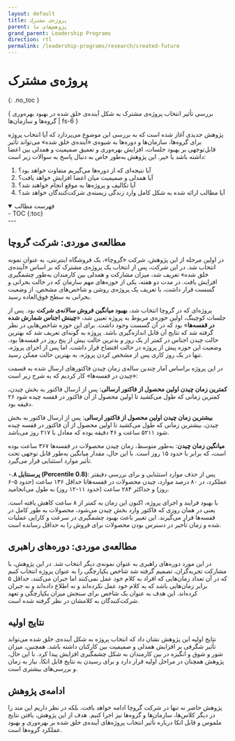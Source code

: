 ```yaml
---
layout: default
title: پروژه‌ی مشترک
parent: پژوهش‌های ما
grand_parent: Leadership Programs
direction: rtl
permalink: /leadership-programs/research/created-future
---
```


# پروژه‌ی مشترک
{: .no_toc }

{ بررسی تأثیر انتخاب پروژه‌ی مشترک به شکل آینده‌ی خلق شده در بهبود بهره‌وری گروه‌ها و سازمان‌ها | fs-6 }

پژوهش جدیدی آغاز شده است که به بررسی این موضوع می‌پردازد که آیا انتخاب پروژه برای گروه‌ها، سازمان‌ها و دوره‌ها به شیوه‌ی «آینده‌ی خلق شده» می‌تواند تأثیر قابل‌توجهی بر بهبود جلسات، افزایش بهره‌وری و تعمیق صمیمیت و همدلی بین اعضا داشته باشد یا خیر. این پژوهش به‌طور خاص به دنبال پاسخ به سوالات زیر است:

1. آیا نتیجه‌ای که از دوره‌ها می‌گیریم متفاوت خواهد بود؟
2. آیا همدلی و صمیمیت میان اعضا افزایش خواهد یافت؟
3. آیا تکالیف و پروژه‌ها به موقع انجام خواهند شد؟
4. آیا مطالب ارائه شده به شکل کامل وارد زندگی زیسته‌ی شرکت‌کنندگان خواهد شد؟

<details open markdown="block">
  <summary>فهرست مطالب</summary>
  - TOC
  {:toc}
</details>
---

## مطالعه‌ی موردی: شرکت گروچا
در اولین مرحله از این پژوهش، شرکت «گروچا»، یک فروشگاه اینترنتی، به عنوان نمونه انتخاب شد. در این شرکت، پس از انتخاب یک پروژه‌ی مشترک که بر اساس «آینده‌ی خلق شده» تعریف شد، میزان مشارکت و همدلی بین کارمندان به‌طور چشمگیری افزایش یافت. در مدت دو هفته، یکی از حوزه‌های مهم سازمان که در حالت بحرانی و گسست قرار داشت، با تعریف یک پروژه‌ی روشن و شاخص‌های مشخص، از وضعیت بحرانی به سطح فوق‌العاده رسید.

پروژه‌ای که در گروچا انتخاب شد، **بهبود میانگین فروش سالانه‌ی شرکت** بود. پس از جلسات کوچینگ، اولین حوزه‌ی مربوط به پروژه تعیین شد، «**چینش اجناس شمارش شده در قفسه‌ها**» بود که در آن گسست وجود داشت. برای این حوزه شاخص‌هایی در نظر گرفته شد که نتایج آن قابل اندازه‌گیری باشد. پروژه به گونه‌ای تعریف شد که بهترین حالت چیدن اجناس در کمتر از یک روز و بدترین حالت بیش از پنج روز در قفسه‌ها بود. وضعیت این حوزه پیش از پروژه در حالت افتضاح قرار داشت، اما پس از اجرای پروژه، تنها در یک روز کاری پس از مشخص کردن پروژه، به بهترین حالت ممکن رسید.

در این پروژه براساس آمار چندین ساله‌ی زمان چیدن فاکتورهای ارسال شده به قسمت «چیدن در قفسه‌ها» کار کردیم که به شرح زیر است:

**کمترین زمان چیدن اولین محصول از فاکتور ارسالی**: پس از ارسال فاکتور به بخش چیدن، کمترین زمانی که طول می‌کشید تا اولین محصول از آن فاکتور در قفسه چیده شود ۲۶ دقیقه بود.

**بیشترین زمان چیدن اولین محصول از فاکتور ارسالی**: پس از ارسال فاکتور به بخش چیدن، بیشترین زمانی که طول می‌کشید تا اولین محصول از آن فاکتور در قفسه چیده شود ۵۲۱۱ ساعت و ۴۶ دقیقه بوده که معادل با ۲۱۷ روز می‌باشد.

**میانگین زمان چیدن**: به‌طور متوسط، زمان چیدن محصولات در قفسه‌ها ۳۶۷ ساعت بوده است، که برابر با حدود ۱۵ روز است. با این حال، مقدار میانگین به‌طور قابل توجهی تحت تأثیر موارد استثنایی قرار می‌گیرد.

**پرسنتایل ۰.۸ (Percentile 0.8)**: پس از حذف موارد استثنایی و برای بررسی دقیقتر عملکرد، در ۸۰ درصد موارد، چیدن محصولات در قفسه‌هاتا حداقل ۱۳۶ ساعت (حدود ۵-۶ روز) و حداکثر ۲۸۴ ساعت (حدود ۱۱-۱۲ روز) به طول می‌انجامید.

با بهبود فرایند و اجرای پروژه، اکنون این زمان به کمتر از ۸ ساعت کاهش یافته است. یعنی در همان روزی که فاکتور وارد بخش چیدن می‌شود، محصولات به طور کامل در قفسه‌ها قرار می‌گیرند. این تغییر باعث بهبود چشمگیری در سرعت و کارایی عملیات شده و زمان تأخیر در دسترس بودن محصولات برای فروش را به حداقل رسانده است.

## مطالعه‌ی موردی: دوره‌های راهبری
در این مورد دوره‌های راهبری به عنوان نمونه‌ی دیگر انتخاب شد. در این پژوهش، با مشارکت تجربه‌گران، تصمیم گرفته شد شاخص یکپارچگی را به عنوان پروژه انتخاب کنیم که در آن تعداد زمان‌هایی که افراد به کلام خود عمل نمی‌کنند اما جبران می‌کنند، حداقل ۵ برابر زمان‌هایی باشد که به کلام خود عمل نکرده‌اند و نه اطلاع داده‌اند و نه جبران کرده‌اند. این هدف به عنوان یک شاخص برای سنجش میزان یکپارچگی و تعهد شرکت‌کنندگان به کلامشان در نظر گرفته شده است.

## نتایج اولیه
نتایج اولیه این پژوهش نشان داد که انتخاب پروژه به شکل آینده‌ی خلق شده می‌تواند تأثیر شگرفی بر افزایش همدلی و صمیمیت بین کارکنان داشته باشد. همچنین، میزان شور و شوق و انگیزه در بین کارمندان به شکل چشمگیری افزایش پیدا کرد. با این حال، پژوهش همچنان در مراحل اولیه قرار دارد و برای رسیدن به نتایج قابل اتکا، نیاز به زمان و بررسی‌های بیشتری است.

## ادامه‌ی پژوهش
پژوهش حاضر نه تنها در شرکت گروچا ادامه خواهد یافت، بلکه در نظر داریم این متد را در دیگر کلاس‌ها، سازمان‌ها و گروه‌ها نیز اجرا کنیم. هدف از این پژوهش، یافتن نتایج ملموس و قابل اتکا درباره تأثیر انتخاب پروژه‌های آینده‌ی خلق شده بر بهره‌وری و بهبود عملکرد گروه‌ها است.

